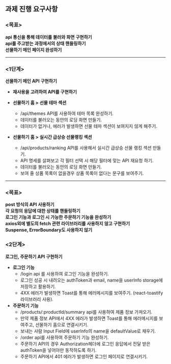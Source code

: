 ## 과제 진행 요구사항

### <목표>

**api 통신을 통해 데이터를 불러와 화면 구현하기**  
**api를 주고받는 과정에서의 상태 핸들링하기**  
**선물하기 메인 페이지 완성하기**

---

### <1단계>

**선물하기 메인 API 구현하기**

- **재사용을 고려하여 API를 구현하기**

- **선물하기 홈 > 선물 테마 섹션**
  - /api/themes API를 사용하여 테마 목록 완성하기.
  - 데이터를 불러오는 동안의 로딩 화면 만들기.
  - 데이터가 없거나, 에러가 발생하면 선물 테마 섹션이 보여지지 않게 해주기.
- **선물하기 홈 > 실시간 급상승 선물랭킹 섹션**
  - /api/products/ranking API를 사용해서 실시간 급상승 선물 랭킹 섹션 만들기.
  - API 명세를 살펴보고 각 필터 선택 시 해당 필터에 맞는 API 재요청 하기.
  - 데이터를 불러오는 동안의 로딩 화면 만들기.
  - 보여 줄 상품 목록이 없을경우 상품 목록이 없다는 문구를 보여주기.

---

### <목표>

**post 방식의 API 사용하기**  
**각 요청의 응답에 대한 상태를 핸들링하기**  
**로그인 기능과 로그인 시 가능한 주문하기 기능을 완성하기**  
**axios외에 별도의 fetch 관련 라이브러리를 사용하지 않고 구현하기**  
**Suspense, ErrorBoundary도 사용하지 않기**

### <2단계>

**로그인, 주문하기 API 구현하기**

- **로그인 기능**
  - /login api 를 사용하여 로그인 기능을 완성하기.
  - 로그인 성공 시 내려오는 authToken과 email, name을 userInfo storage에 저장하고 활용하기.
  - 4XX 에러가 발생하면 Toast를 통해 에러메시지를 보여주기. (react-toastify 라이브러리 사용).
- **주문하기 기능**
  - /products/:productId/summary api를 사용하여 제품 정보 가져오기.
  - 만약 제품 정보 API에서 4XX 에러가 발생하면 Toast를 통해 에러메시지를 보여주고, 선물하기 홈으로 연결시키기.
  - 보내는 사람 Input Field에 userInfo의 name을 defaultValue로 채우기.
  - /order api를 사용하여 주문하기 기능 완성하기.
  - 주문하기 API의 경우 Authorization헤더에 로그인 응답에서 전달 받은 authToken을 넣어야만 동작하도록 하기.
  - 주문하기 API에서 401 에러가 발생하면 로그인 페이지로 연결시키기.
